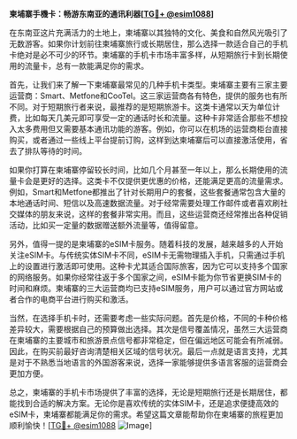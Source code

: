 **柬埔寨手機卡：畅游东南亚的通讯利器[[TG💪+ @esim1088](https://t.me/s/esim1088)]**

在东南亚这片充满活力的土地上，柬埔寨以其独特的文化、美食和自然风光吸引了无数游客。如果你计划前往柬埔寨旅行或长期居住，那么选择一款适合自己的手机卡绝对是必不可少的环节。柬埔寨的手机卡市场丰富多样，从短期旅行卡到长期使用的流量卡，总有一款能满足你的需求。

首先，让我们来了解一下柬埔寨最常见的几种手机卡类型。柬埔寨主要有三家主要运营商：Smart、Metfone和CooTel。这三家运营商各有特色，提供的服务也有所不同。对于短期旅行者来说，最推荐的是短期旅游卡。这类卡通常以天为单位计费，比如每天几美元即可享受一定的通话时长和流量。这种卡非常适合那些不想投入太多费用但又需要基本通讯功能的游客。例如，你可以在机场的运营商柜台直接购买，或者通过一些线上平台提前订购，这样到达柬埔寨后可以直接激活使用，省去了排队等待的时间。

如果你打算在柬埔寨停留较长时间，比如几个月甚至一年以上，那么长期使用的流量卡会是更好的选择。这类卡不仅提供更优惠的价格，还能满足更高的流量需求。例如，Smart和Metfone都推出了针对长期用户的套餐，这些套餐通常包含大量的本地通话时间、短信以及高速数据流量。对于经常需要处理工作邮件或者喜欢刷社交媒体的朋友来说，这样的套餐非常实用。而且，这些运营商还经常推出各种促销活动，比如买一定量的数据赠送额外流量等，值得留意。

另外，值得一提的是柬埔寨的eSIM卡服务。随着科技的发展，越来越多的人开始关注eSIM卡。与传统实体SIM卡不同，eSIM卡无需物理插入手机，只需通过手机上的设置进行激活即可使用。这种卡尤其适合国际旅客，因为它可以支持多个国家的网络服务。如果你经常往返于多个国家之间，eSIM卡能为你节省更换SIM卡的时间和麻烦。柬埔寨的三大运营商均已支持eSIM服务，用户可以通过官方网站或者合作的电商平台进行购买和激活。

当然，在选择手机卡时，还需要考虑一些实际问题。首先是价格，不同的卡种价格差异较大，需要根据自己的预算做出选择。其次是信号覆盖情况，虽然三大运营商在柬埔寨的主要城市和旅游景点信号都非常稳定，但在偏远地区可能会有所减弱。因此，在购买前最好咨询清楚相关区域的信号状况。最后一点就是语言支持，尤其是对于不熟悉当地语言的外国游客来说，选择一家能够提供多语言客服的运营商会更加方便。

总之，柬埔寨的手机卡市场提供了丰富的选择，无论是短期旅行还是长期居住，都能找到合适的解决方案。无论你是喜欢传统的实体SIM卡，还是追求便捷高效的eSIM卡，柬埔寨都能满足你的需求。希望这篇文章能帮助你在柬埔寨的旅程更加顺利愉快！[[TG💪+ @esim1088](https://t.me/s/esim1088) ![Image](https://i.postimg.cc/4NQfJmqS/Snipaste-2025-05-13-00-14-12.png)]